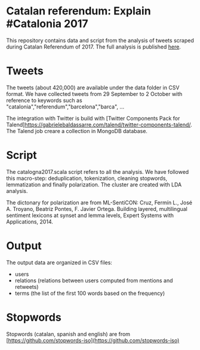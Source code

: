 # Catalan referendum: Explain #Catalonia 2017

This repository contains data and script from the analysis of tweets scraped during Catalan Referendum of 2017.
The full analysis is published [here](http://www.mauropelucchi.com/labs/referendumcat/index.html).

# Tweets

The tweets (about 420,000) are available under the data folder in CSV format.
We have collected tweets from 29 September to 2 October with reference to keywords such 
as "catalonia","referendum","barcelona","barca", ...

The integration with Twitter is build with [Twitter Components Pack for Talend]https://gabrielebaldassarre.com/talend/twitter-components-talend/. The Talend job creare a collection in MongoDB database.

# Script

The catalogna2017.scala script refers to all the analysis. We have followed this macro-step: deduplication, tokenization, cleaning stopwords, lemmatization and finally polarization.
The cluster are created with LDA analysis.

The dictonary for polarization are from ML-SentiCON: Cruz, Fermín L., José A. Troyano, Beatriz Pontes, F. Javier Ortega. Building layered, multilingual sentiment lexicons at synset and lemma levels, Expert Systems with Applications, 2014.


# Output

The output data are organized in CSV files:
- users
- relations (relations between users computed from mentions and retweets)
- terms (the list of the first 100 words based on the frequency)

# Stopwords

Stopwords (catalan, spanish and english) are from [https://github.com/stopwords-iso](https://github.com/stopwords-iso)



